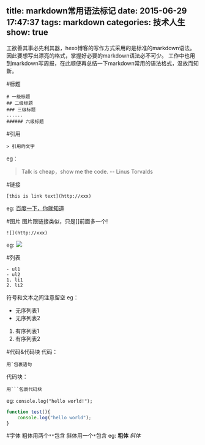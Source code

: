 title: markdown常用语法标记
date: 2015-06-29 17:47:37
tags: markdown
categories: 技术人生
show: true
---
工欲善其事必先利其器，hexo博客的写作方式采用的是标准的markdown语法。
因此要想写出漂亮的格式，掌握好必要的markdown语法必不可少。
工作中也用到markdown写周报，在此顺便再总结一下markdown常用的语法格式，温故而知新。

<!--more-->

#标题
```plain
# 一级标题
## 二级标题
### 三级标题
......
###### 六级标题
```

#引用
```plain
> 引用的文字
```
eg：
> Talk is cheap，show me the code. -- Linus Torvalds

#链接
```plain
[this is link text](http://xxx)
```
eg:
[百度一下，你就知道](https://www.baidu.com)

#图片
图片跟链接类似，只是[]前面多一个!
```plain
![](http://xxx)
```
eg:
![](https://www.baidu.com/img/bd_logo1.png)

#列表
```plain
- ul1
- ul2
1. li1
2. li2
```
符号和文本之间注意留空
eg：
- 无序列表1
- 无序列表2
1. 有序列表1
2. 有序列表2

#代码&代码块
代码：
```plain
用`包裹语句
```
代码块：
```plain
用```包裹代码块
```
eg:
`console.log("hello world!");`
```js
function test(){
	console.log("hello world");
}
```

#字体
粗体用两个`**`包含
斜体用一个`*`包含
eg:
**粗体**
*斜体*



